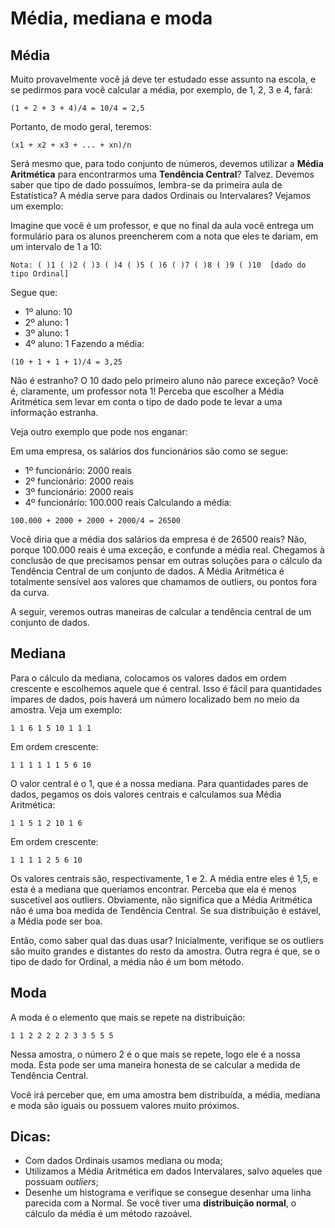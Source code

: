 # Média, mediana e moda
## Média
Muito provavelmente você já deve ter estudado esse assunto na escola, e se pedirmos para você calcular a média, por exemplo, de 1, 2, 3 e 4, fará:

`(1 + 2 + 3 + 4)/4 = 10/4 = 2,5`

Portanto, de modo geral, teremos:

`(x1 + x2 + x3 + ... + xn)/n`

Será mesmo que, para todo conjunto de números, devemos utilizar a **Média Aritmética** para encontrarmos uma **Tendência Central**? Talvez. Devemos saber que tipo de dado possuímos, lembra-se da primeira aula de Estatística? A média serve para dados Ordinais ou Intervalares? Vejamos um exemplo:

Imagine que você é um professor, e que no final da aula você entrega um formulário para os alunos preencherem com a nota que eles te dariam, em um intervalo de 1 a 10:

`Nota: ( )1 ( )2 ( )3 ( )4 ( )5 ( )6 ( )7 ( )8 ( )9 ( )10  [dado do tipo Ordinal]`

Segue que:

* 1º aluno: 10
* 2º aluno: 1
* 3º aluno: 1
* 4º aluno: 1
Fazendo a média:

`(10 + 1 + 1 + 1)/4 = 3,25`

Não é estranho? O 10 dado pelo primeiro aluno não parece exceção? Você é, claramente, um professor nota 1! Perceba que escolher a Média Aritmética sem levar em conta o tipo de dado pode te levar a uma informação estranha.

Veja outro exemplo que pode nos enganar:

Em uma empresa, os salários dos funcionários são como se segue:

* 1º funcionário: 2000 reais
* 2º funcionário: 2000 reais
* 3º funcionário: 2000 reais
* 4º funcionário: 100.000 reais
Calculando a média:

`100.000 + 2000 + 2000 + 2000/4 = 26500`

Você diria que a média dos salários da empresa é de 26500 reais? Não, porque 100.000 reais é uma exceção, e confunde a média real. Chegamos à conclusão de que precisamos pensar em outras soluções para o cálculo da Tendência Central de um conjunto de dados. A Média Aritmética é totalmente sensível aos valores que chamamos de outliers, ou pontos fora da curva.

A seguir, veremos outras maneiras de calcular a tendência central de um conjunto de dados.

## Mediana
Para o cálculo da mediana, colocamos os valores dados em ordem crescente e escolhemos aquele que é central. Isso é fácil para quantidades ímpares de dados, pois haverá um número localizado bem no meio da amostra. Veja um exemplo:

`1 1 6 1 5 10 1 1 1`

Em ordem crescente:

`1 1 1 1 1 1 5 6 10`

O valor central é o 1, que é a nossa mediana. Para quantidades pares de dados, pegamos os dois valores centrais e calculamos sua Média Aritmética:

`1 1 5 1 2 10 1 6`

Em ordem crescente:

`1 1 1 1 2 5 6 10`

Os valores centrais são, respectivamente, 1 e 2. A média entre eles é 1,5, e esta é a mediana que queríamos encontrar. Perceba que ela é menos suscetível aos outliers. Obviamente, não significa que a Média Aritmética não é uma boa medida de Tendência Central. Se sua distribuição é estável, a Média pode ser boa.

Então, como saber qual das duas usar? Inicialmente, verifique se os outliers são muito grandes e distantes do resto da amostra. Outra regra é que, se o tipo de dado for Ordinal, a média não é um bom método.

## Moda
A moda é o elemento que mais se repete na distribuição:

`1 1 2 2 2 2 2 3 3 5 5 5`

Nessa amostra, o número 2 é o que mais se repete, logo ele é a nossa moda. Esta pode ser uma maneira honesta de se calcular a medida de Tendência Central.

Você irá perceber que, em uma amostra bem distribuída, a média, mediana e moda são iguais ou possuem valores muito próximos.

## Dicas:
* Com dados Ordinais usamos mediana ou moda;
* Utilizamos a Média Aritmética em dados Intervalares, salvo aqueles que possuam *outliers*;
* Desenhe um histograma e verifique se consegue desenhar uma linha parecida com a Normal. Se você tiver uma **distribuição normal**, o cálculo da média é um método razoável.
